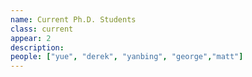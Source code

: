 ```yaml
---
name: Current Ph.D. Students
class: current
appear: 2
description: 
people: ["yue", "derek", "yanbing", "george","matt"]
---
```

